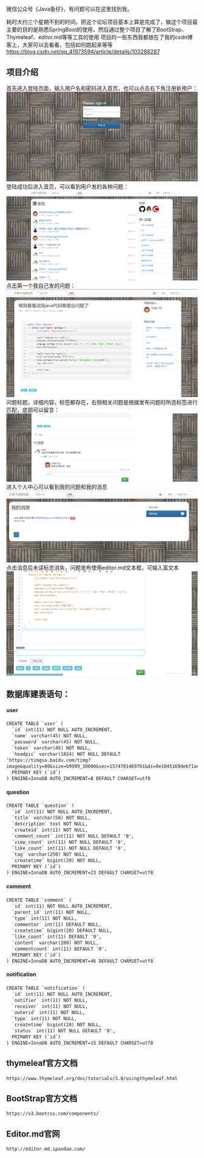 微信公众号《Java鱼仔》，有问题可以在这里找到我。

耗时大约三个星期不到的时间，把这个论坛项目基本上算是完成了，做这个项目最主要的目的是熟悉SpringBoot的使用，然后通过整个项目了解了BootStrap、Thymeleaf、editor.md等等工具的使用
项目的一些东西我都放在了我的csdn博客上，大家可以去看看，包括如何跑起来等等
https://blog.csdn.net/qq_41973594/article/details/103288287

## 项目介绍
首先进入登陆页面，输入用户名和密码进入首页，也可以点击右下角注册新用户：
![image](https://github.com/OliverLiy/MyBlog/blob/master/20191128101046625.png)
登陆成功后进入首页，可以看到用户发的各种问题：
![image](https://github.com/OliverLiy/MyBlog/blob/master/20191128101055266.png)
点击第一个我自己发的问题：
![image](https://github.com/OliverLiy/MyBlog/blob/master/20191128101104235.png)
问题标题，详细内容，标签都存在，右侧相关问题是根据发布问题时所选标签进行匹配，底部可以留言：
![image](https://github.com/OliverLiy/MyBlog/blob/master/20191128101113662.png)
进入个人中心可以看到我的问题和我的消息
![image](https://github.com/OliverLiy/MyBlog/blob/master/20191128101126870.png)
点击消息后未读标志消失，问题发布使用editor.md文本框，可输入富文本
![image](https://github.com/OliverLiy/MyBlog/blob/master/20191128101137875.png)


## 数据库建表语句：
#### user
```$user建表语句
CREATE TABLE `user` (
  `id` int(11) NOT NULL AUTO_INCREMENT,
  `name` varchar(45) NOT NULL,
  `password` varchar(45) NOT NULL,
  `token` varchar(45) NOT NULL,
  `headpic` varchar(1024) NOT NULL DEFAULT 'https://timgsa.baidu.com/timg?image&quality=80&size=b9999_10000&sec=1574701469761&di=0e1045169debf1aed834fc97ff9b2439&imgtype=0&src=http%3A%2F%2Fbpic.588ku.com%2Felement_origin_min_pic%2F01%2F31%2F87%2F96573b585a7c9c4.jpg',
  PRIMARY KEY (`id`)
) ENGINE=InnoDB AUTO_INCREMENT=8 DEFAULT CHARSET=utf8
```

#### question
```$question建表语句
CREATE TABLE `question` (
  `id` int(11) NOT NULL AUTO_INCREMENT,
  `title` varchar(50) NOT NULL,
  `description` text NOT NULL,
  `createid` int(11) NOT NULL,
  `comment_count` int(11) NOT NULL DEFAULT '0',
  `view_count` int(11) NOT NULL DEFAULT '0',
  `like_count` int(11) NOT NULL DEFAULT '0',
  `tag` varchar(250) NOT NULL,
  `createtime` bigint(20) NOT NULL,
  PRIMARY KEY (`id`)
) ENGINE=InnoDB AUTO_INCREMENT=23 DEFAULT CHARSET=utf8
```
#### comment
```$user建表语句
CREATE TABLE `comment` (
  `id` int(11) NOT NULL AUTO_INCREMENT,
  `parent_id` int(11) NOT NULL,
  `type` int(11) NOT NULL,
  `commentor` int(11) DEFAULT NULL,
  `createtime` bigint(20) DEFAULT NULL,
  `like_count` int(11) DEFAULT '0',
  `content` varchar(200) NOT NULL,
  `commentcount` int(11) DEFAULT '0',
  PRIMARY KEY (`id`)
) ENGINE=InnoDB AUTO_INCREMENT=46 DEFAULT CHARSET=utf8
```
#### notification
```$notification建表语句
CREATE TABLE `notification` (
  `id` int(11) NOT NULL AUTO_INCREMENT,
  `notifier` int(11) NOT NULL,
  `receiver` int(11) NOT NULL,
  `outerid` int(11) NOT NULL,
  `type` int(11) NOT NULL,
  `createtime` bigint(20) NOT NULL,
  `status` int(11) NOT NULL DEFAULT '0',
  PRIMARY KEY (`id`)
) ENGINE=InnoDB AUTO_INCREMENT=15 DEFAULT CHARSET=utf8
```

## thymeleaf官方文档
```
https://www.thymeleaf.org/doc/tutorials/3.0/usingthymeleaf.html
```
## BootStrap官方文档
```
https://v3.bootcss.com/components/
```
## Editor.md官网
```
http://editor.md.ipandao.com/
```
